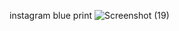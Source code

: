 instagram blue print
![Screenshot (19)](https://github.com/user-attachments/assets/5fe21bd6-850b-49ac-b449-c337c9de949f)
